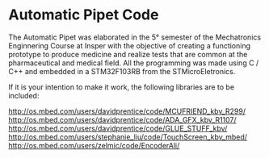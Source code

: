 # Automatic Pipet Code 

The Automatic Pipet was elaborated in the 5° semester of the Mechatronics Enginnering Course at Insper with the objective of creating a functioning prototype to produce medicine and realize tests that are common at the pharmaceutical and medical field. All the programming was made using C / C++ and embedded in a STM32F103RB from the STMicroEletronics.

If it is your intention to make it work, the following libraries are to be included:

  http://os.mbed.com/users/davidprentice/code/MCUFRIEND_kbv_R299/
  http://os.mbed.com/users/davidprentice/code/ADA_GFX_kbv_R1107/
  http://os.mbed.com/users/davidprentice/code/GLUE_STUFF_kbv/
  http://os.mbed.com/users/stephanie_liu/code/TouchScreen_kbv_mbed/
  http://os.mbed.com/users/zelmic/code/EncoderAli/

